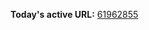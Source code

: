 

**Today's active URL:** [61962855](https://61962855.abesternheim.workers.dev)

<!-- CURRENT_URL_MARKER -->
